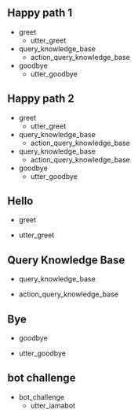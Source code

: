 ## Happy path 1
* greet
  - utter_greet
* query_knowledge_base
  - action_query_knowledge_base
* goodbye
  - utter_goodbye

## Happy path 2
* greet
  - utter_greet
* query_knowledge_base
  - action_query_knowledge_base
* query_knowledge_base
  - action_query_knowledge_base
* goodbye
  - utter_goodbye

## Hello
* greet
- utter_greet

## Query Knowledge Base
* query_knowledge_base
- action_query_knowledge_base

## Bye
* goodbye
- utter_goodbye

## bot challenge
* bot_challenge
  - utter_iamabot
